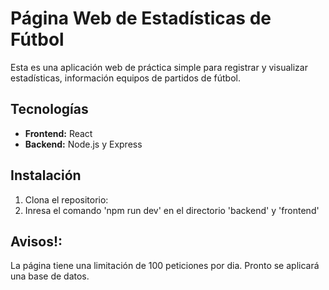 # Página Web de Estadísticas de Fútbol

Esta es una aplicación web de práctica simple para registrar y visualizar estadísticas, información equipos de partidos de fútbol.

## Tecnologías
* **Frontend:** React
* **Backend:** Node.js y Express

## Instalación
1. Clona el repositorio:
2. Inresa el comando 'npm run dev' en el directorio 'backend' y 'frontend'

## Avisos!:
La página tiene una limitación de 100 peticiones por dia.
Pronto se aplicará una base de datos.
